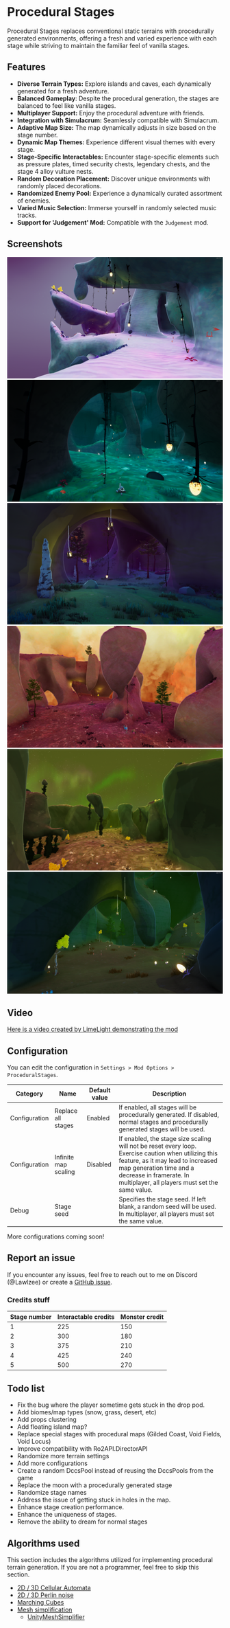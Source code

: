 # Procedural Stages

Procedural Stages replaces conventional static terrains with procedurally generated environments, offering a fresh and varied experience with each stage while striving to maintain the familiar feel of vanilla stages.

## Features

- **Diverse Terrain Types:** Explore islands and caves, each dynamically generated for a fresh adventure.
- **Balanced Gameplay**: Despite the procedural generation, the stages are balanced to feel like vanilla stages.
- **Multiplayer Support:** Enjoy the procedural adventure with friends.
- **Integration with Simulacrum:** Seamlessly compatible with Simulacrum.
- **Adaptive Map Size:** The map dynamically adjusts in size based on the stage number.
- **Dynamic Map Themes:** Experience different visual themes with every stage.
- **Stage-Specific Interactables:** Encounter stage-specific elements such as pressure plates, timed security chests, legendary chests, and the stage 4 alloy vulture nests.
- **Random Decoration Placement:** Discover unique environments with randomly placed decorations.
- **Randomized Enemy Pool:** Experience a dynamically curated assortment of enemies.
- **Varied Music Selection:** Immerse yourself in randomly selected music tracks.
- **Support for 'Judgement' Mod:** Compatible with the `Judgement` mod.

## Screenshots

![Image6](https://raw.githubusercontent.com/Lawlzee/UnityMapGenerator/master/Mod/Images/1.7/Image3.png)
![Image1](https://raw.githubusercontent.com/Lawlzee/UnityMapGenerator/master/Mod/Images/1.5/Image3.png)
![Image2](https://raw.githubusercontent.com/Lawlzee/UnityMapGenerator/master/Mod/Images/1.5/Image2.png)
![Image3](https://raw.githubusercontent.com/Lawlzee/UnityMapGenerator/master/Mod/Images/1.7/Image5.png)
![Image4](https://raw.githubusercontent.com/Lawlzee/UnityMapGenerator/master/Mod/Images/1.7.1/Image5.png)
![Image5](https://raw.githubusercontent.com/Lawlzee/UnityMapGenerator/master/Mod/Images/1.5/Image1.png)

## Video

[Here is a video created by LimeLight demonstrating the mod](https://www.youtube.com/watch?v=CDH7QYtNGvc&lc=UgziI767yJ6zojgI77R4AaABAg)

## Configuration

You can edit the configuration in `Settings > Mod Options > ProceduralStages`.

| Category      | Name                 | Default value | Description                                                                                                                                                                      |
|---------------|----------------------|---------------|----------------------------------------------------------------------------------------------------------------------------------------------------------------------------------|
| Configuration | Replace all stages   | Enabled       | If enabled, all stages will be procedurally generated. If disabled, normal stages and procedurally generated stages will be used.                                             |
| Configuration | Infinite map scaling | Disabled      | If enabled, the stage size scaling will not be reset every loop. Exercise caution when utilizing this feature, as it may lead to increased map generation time and a decrease in framerate. In multiplayer, all players must set the same value. |
| Debug         | Stage seed           |               | Specifies the stage seed. If left blank, a random seed will be used. In multiplayer, all players must set the same value.                                                        |

More configurations coming soon!

## Report an issue

If you encounter any issues, feel free to reach out to me on Discord (@Lawlzee) or create a [GitHub issue](https://github.com/Lawlzee/UnityMapGenerator/issues/new).

### Credits stuff

|Stage number|Interactable credits|Monster credit|
|--|--|--|
|1|225|150|
|2|300|180|
|3|375|210|
|4|425|240|
|5|500|270|

## Todo list

- Fix the bug where the player sometime gets stuck in the drop pod.
- Add biomes/map types (snow, grass, desert, etc)
- Add props clustering
- Add floating island map?
- Replace special stages with procedural maps (Gilded Coast, Void Fields, Void Locus)
- Improve compatibility with Ro2API.DirectorAPI
- Randomize more terrain settings
- Add more configurations
- Create a random DccsPool instead of reusing the DccsPools from the game
- Replace the moon with a procedurally generated stage
- Randomize stage names
- Address the issue of getting stuck in holes in the map.
- Enhance stage creation performance.
- Enhance the uniqueness of stages.
- Remove the ability to dream for normal stages


## Algorithms used

This section includes the algorithms utilized for implementing procedural terrain generation. If you are not a programmer, feel free to skip this section.

- [2D / 3D Cellular Automata](https://www.youtube.com/watch?v=v7yyZZjF1z4&list=PLFt_AvWsXl0eZgMK_DT5_biRkWXftAOf9)
- [2D / 3D Perlin noise](https://en.wikipedia.org/wiki/Perlin_noise)
- [Marching Cubes](https://www.youtube.com/watch?v=M3iI2l0ltbE)
- [Mesh simplification](https://www.youtube.com/watch?v=biLY19kuGOs)
    - [UnityMeshSimplifier](https://github.com/Whinarn/UnityMeshSimplifier)